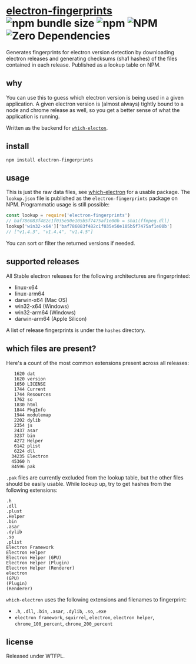# [electron-fingerprints](https://www.npmjs.com/package/electron-fingerprints) ![npm bundle size](https://img.shields.io/bundlephobia/minzip/electron-fingerprints) ![npm](https://img.shields.io/npm/v/electron-fingerprints) ![NPM](https://img.shields.io/npm/l/electron-fingerprints) ![Zero Dependencies](https://img.shields.io/badge/Dependencies-Zero-blue)

Generates fingerprints for electron version detection by downloading electron releases and generating checksums (sha1 hashes) of the files contained in each release. Published as a lookup table on NPM.

## why

You can use this to guess which electron version is being used in a given application. 
A given electron version is (almost always) tightly bound to a node and chrome release as well, so
you get a better sense of what the application is running.

Written as the backend for [`which-electon`][we].

## install

```shell
npm install electron-fingerprints
```

## usage

This is just the raw data files, see [which-electron][we] for a usable package. The `lookup.json` file is published as the `electron-fingerprints` package on NPM. Programmatic usage is still possible:

```javascript
const lookup = require('electron-fingerprints')
// baf786083f482c1f035e50e105b5f7475af1e00b = sha1(ffmpeg.dll)
lookup['win32-x64']['baf786083f482c1f035e50e105b5f7475af1e00b']
// ["v1.4.3", "v1.4.4", "v1.4.5"]
```

You can sort or filter the returned versions if needed.

## supported releases

All Stable electron releases for the following architectures are fingerprinted:

- linux-x64
- linux-arm64
- darwin-x64 (Mac OS)
- win32-x64 (Windows)
- win32-arm64 (Windows)
- darwin-arm64 (Apple Silicon)

A list of release fingerprints is under the `hashes` directory.

## which files are present?

Here's a count of the most common extensions present across all releases:

```
   1620 dat
   1620 version
   1650 LICENSE
   1744 Current
   1744 Resources
   1762 so
   1830 html
   1844 PkgInfo
   1944 modulemap
   2202 dylib
   2354 js
   2437 asar
   3237 bin
   4272 Helper
   6142 plist
   6224 dll
  34235 Electron
  45360 h
  84596 pak
```

`.pak` files are currently excluded from the lookup table, but the other files should be easily usable. While lookup up, try to get hashes from the following extensions:

```
.h
.dll
.plust
.Helper
.bin
.asar
.dylib
.so
.plist
Electron Framework
Electron Helper
Electron Helper (GPU)
Electron Helper (Plugin)
Electron Helper (Renderer)
electron
(GPU)
(Plugin)
(Renderer)
```

`which-electron` uses the following extensions and filenames to fingerprint:

- `.h`, `.dll`, `.bin`, `.asar`, `.dylib`, `.so`, `.exe`
- `electron framework`, `squirrel`, `electron`, `electron helper`, `chrome_100_percent`, `chrome_200_percent`

## license

Released under WTFPL.

[we]: https://github.com/captn3m0/which-electron